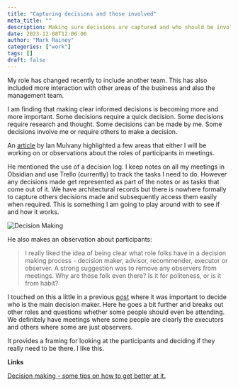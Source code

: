 ```yaml
---
title: "Capturing decisions and those involved"
meta_title: ""
description: Making sure decisions are captured and who should be involved in making them
date: 2023-12-08T12:00:00
author: "Mark Rainey"
categories: ["work"]
tags: []
draft: false
---
```


My role has changed recently to include another team. This has also included more interaction with other areas of the business and also the management team.


I am finding that making clear informed decisions is becoming more and more important. Some decisions require a quick decision. Some decisions require research and thought. Some decisions can be made by me. Some decisions involve me or require others to make a decision.

An [article](https://world.hey.com/ian.mulvany/decision-making-some-tips-on-how-to-get-better-at-it-9a589840) by Ian Mulvany highlighted a few areas that either I will be working on or observations about the roles of participants in meetings.

He mentioned the use of a decision log. I keep notes on all my meetings in Obsidian and use Trello (currently) to track the tasks I need to do. However any decisions made get represented as part of the notes or as tasks that come out of it. We have architectural records but there is nowhere formally to capture others decisions made and subsequently access them easily when required. This is something I am going to play around with to see if and how it works.

<img src="/blog/DecisionMaking.png" title="Decision Making" class="mid-image"></img><p></p>

He also makes an observation about participants:

> I really liked the idea of being clear what role folks have in a decision making process - decision maker, advisor, recommender, executor or observer. A strong suggestion was to remove any observers from meetings. Why are those folk even there? Is it for politeness, or is it from habit?

I touched on this a little in a previous [post](@/posts/decideWhoDecides.md) where it was important to decide who is the main decision maker. Here he goes a bit further and breaks out other roles and questions whether some people should even be attending. We definitely have meetings where some people are clearly the executors and others where some are just observers. 

It provides a framing for looking at the participants and deciding if they really need to be there. I like this.

__Links__

[Decision making - some tips on how to get better at it. ](https://world.hey.com/ian.mulvany/decision-making-some-tips-on-how-to-get-better-at-it-9a589840)
